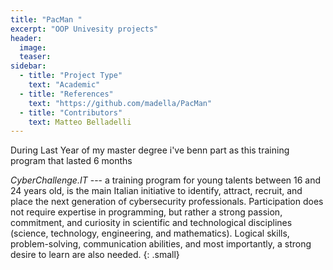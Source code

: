 ```yaml
---
title: "PacMan "
excerpt: "OOP Univesity projects"
header:
  image: 
  teaser: 
sidebar:
  - title: "Project Type"
    text: "Academic"
  - title: "References"
    text: "https://github.com/madella/PacMan"
  - title: "Contributors"
    text: Matteo Belladelli
---
```


During Last Year of my master degree i've benn part as this training program that lasted 6 months  

<cite>CyberChallenge.IT</cite> --- a training program for young talents between 16 and 24 years old, is the main Italian initiative to identify, attract, recruit, and place the next generation of cybersecurity professionals.
Participation does not require expertise in programming, but rather a strong passion, commitment, and curiosity in scientific and technological disciplines (science, technology, engineering, and mathematics). Logical skills, problem-solving, communication abilities, and most importantly, a strong desire to learn are also needed.
{: .small}
